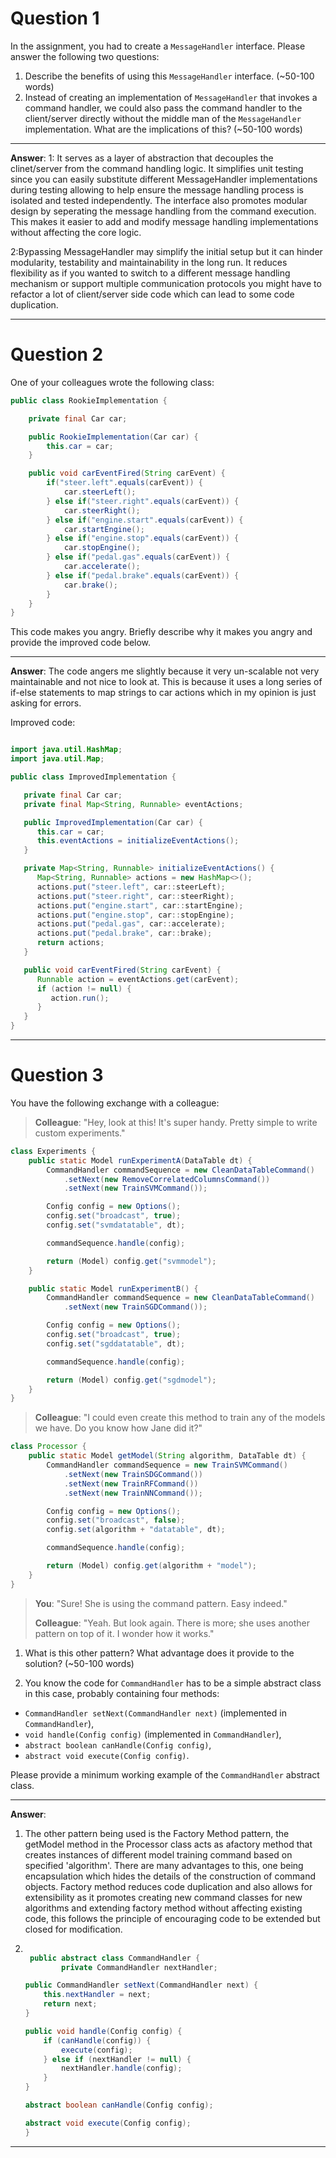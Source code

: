 # Question 1

In the assignment, you had to create a `MessageHandler` interface. Please answer the following two questions:

1. Describe the benefits of using this `MessageHandler` interface. (~50-100 words)
2. Instead of creating an implementation of `MessageHandler` that invokes a command handler, we could also pass the command handler to the client/server directly without the middle man of the `MessageHandler` implementation. What are the implications of this? (~50-100 words)

___

**Answer**: 1: It serves as a layer of abstraction that decouples the clinet/server from the command handling logic. It simplifies unit testing since you can easily substitute different MessageHandler implementations during testing allowing to help ensure the message handling process is isolated and tested independently. The interface also promotes modular design by seperating the message handling from the command execution. This makes it easier to add and modify message handling implementations without affecting the core logic.

2:Bypassing MessageHandler may simplify the initial setup but it can hinder modularity, testability and maintainability in the long run. It reduces flexibility as if you wanted to switch to a different message handling mechanism or support multiple communication protocols you might have to refactor a lot of client/server side code which can lead to some code duplication.

___

# Question 2

One of your colleagues wrote the following class:

```java
public class RookieImplementation {

    private final Car car;

    public RookieImplementation(Car car) {
        this.car = car;
    }

    public void carEventFired(String carEvent) {
        if("steer.left".equals(carEvent)) {
            car.steerLeft();
        } else if("steer.right".equals(carEvent)) {
            car.steerRight();
        } else if("engine.start".equals(carEvent)) {
            car.startEngine();
        } else if("engine.stop".equals(carEvent)) {
            car.stopEngine();
        } else if("pedal.gas".equals(carEvent)) {
            car.accelerate();
        } else if("pedal.brake".equals(carEvent)) {
            car.brake();
        }
    }
}
```

This code makes you angry. Briefly describe why it makes you angry and provide the improved code below.

___

**Answer**: The code angers me slightly because it very un-scalable not very maintainable and not nice to look at. This is because it uses a long series of if-else statements to map strings to car actions which in my opinion is just asking for errors.

Improved code:

```java

import java.util.HashMap;
import java.util.Map;

public class ImprovedImplementation {

   private final Car car;
   private final Map<String, Runnable> eventActions;

   public ImprovedImplementation(Car car) {
      this.car = car;
      this.eventActions = initializeEventActions();
   }

   private Map<String, Runnable> initializeEventActions() {
      Map<String, Runnable> actions = new HashMap<>();
      actions.put("steer.left", car::steerLeft);
      actions.put("steer.right", car::steerRight);
      actions.put("engine.start", car::startEngine);
      actions.put("engine.stop", car::stopEngine);
      actions.put("pedal.gas", car::accelerate);
      actions.put("pedal.brake", car::brake);
      return actions;
   }

   public void carEventFired(String carEvent) {
      Runnable action = eventActions.get(carEvent);
      if (action != null) {
         action.run();
      }
   }
}


```
___

# Question 3

You have the following exchange with a colleague:

> **Colleague**: "Hey, look at this! It's super handy. Pretty simple to write custom experiments."

```java
class Experiments {
    public static Model runExperimentA(DataTable dt) {
        CommandHandler commandSequence = new CleanDataTableCommand()
            .setNext(new RemoveCorrelatedColumnsCommand())
            .setNext(new TrainSVMCommand());

        Config config = new Options();
        config.set("broadcast", true);
        config.set("svmdatatable", dt);

        commandSequence.handle(config);

        return (Model) config.get("svmmodel");
    }

    public static Model runExperimentB() {
        CommandHandler commandSequence = new CleanDataTableCommand()
            .setNext(new TrainSGDCommand());

        Config config = new Options();
        config.set("broadcast", true);
        config.set("sgddatatable", dt);

        commandSequence.handle(config);

        return (Model) config.get("sgdmodel");
    }
}
```

> **Colleague**: "I could even create this method to train any of the models we have. Do you know how Jane did it?"

```java
class Processor {
    public static Model getModel(String algorithm, DataTable dt) {
        CommandHandler commandSequence = new TrainSVMCommand()
            .setNext(new TrainSDGCommand())
            .setNext(new TrainRFCommand())
            .setNext(new TrainNNCommand());

        Config config = new Options();
        config.set("broadcast", false);
        config.set(algorithm + "datatable", dt);

        commandSequence.handle(config);

        return (Model) config.get(algorithm + "model");
    }
}
```

> **You**: "Sure! She is using the command pattern. Easy indeed."
>
> **Colleague**: "Yeah. But look again. There is more; she uses another pattern on top of it. I wonder how it works."

1. What is this other pattern? What advantage does it provide to the solution? (~50-100 words)

2. You know the code for `CommandHandler` has to be a simple abstract class in this case, probably containing four methods:
- `CommandHandler setNext(CommandHandler next)` (implemented in `CommandHandler`),
- `void handle(Config config)` (implemented in `CommandHandler`),
- `abstract boolean canHandle(Config config)`,
- `abstract void execute(Config config)`.

Please provide a minimum working example of the `CommandHandler` abstract class.

___

**Answer**:

1. The other pattern being used is the Factory Method pattern, the getModel method in the Processor class acts as afactory method that creates instances of different model training command based on specified 'algorithm'.
There are many advantages to this, one being encapsulation which hides the details of the construction of command objects. Factory method reduces code duplication and also allows for extensibility as it promotes creating new command classes for new algorithms and extending factory method without affecting existing code, this follows the principle of encouraging code to be extended but closed for modification.
2.
    ```java
 
     public abstract class CommandHandler {
            private CommandHandler nextHandler;

    public CommandHandler setNext(CommandHandler next) {
        this.nextHandler = next;
        return next;
    }

    public void handle(Config config) {
        if (canHandle(config)) {
            execute(config);
        } else if (nextHandler != null) {
            nextHandler.handle(config);
        }
    }

    abstract boolean canHandle(Config config);

    abstract void execute(Config config);
    }


	```
___
